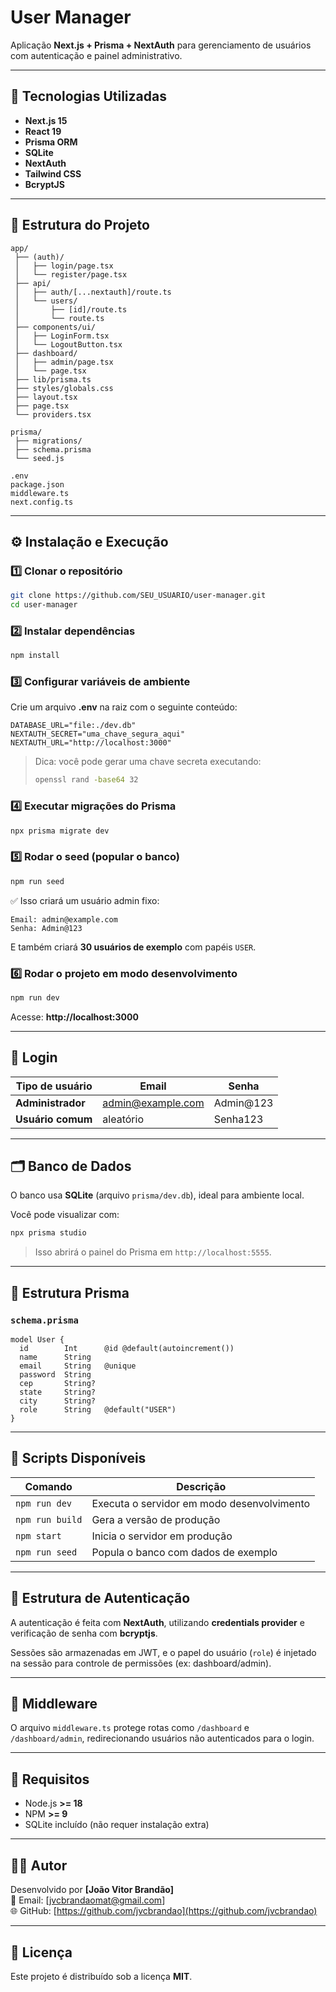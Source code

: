 # User Manager

Aplicação **Next.js + Prisma + NextAuth** para gerenciamento de usuários com autenticação e painel administrativo.

---

## 🚀 Tecnologias Utilizadas
- **Next.js 15**
- **React 19**
- **Prisma ORM**
- **SQLite**
- **NextAuth**
- **Tailwind CSS**
- **BcryptJS**

---

## 📂 Estrutura do Projeto

```
app/
 ├── (auth)/
 │   ├── login/page.tsx
 │   └── register/page.tsx
 ├── api/
 │   ├── auth/[...nextauth]/route.ts
 │   └── users/
 │       ├── [id]/route.ts
 │       └── route.ts
 ├── components/ui/
 │   ├── LoginForm.tsx
 │   └── LogoutButton.tsx
 ├── dashboard/
 │   ├── admin/page.tsx
 │   └── page.tsx
 ├── lib/prisma.ts
 ├── styles/globals.css
 ├── layout.tsx
 ├── page.tsx
 └── providers.tsx

prisma/
 ├── migrations/
 ├── schema.prisma
 └── seed.js

.env
package.json
middleware.ts
next.config.ts
```

---

## ⚙️ Instalação e Execução

### 1️⃣ Clonar o repositório

```bash
git clone https://github.com/SEU_USUARIO/user-manager.git
cd user-manager
```

### 2️⃣ Instalar dependências

```bash
npm install
```

### 3️⃣ Configurar variáveis de ambiente

Crie um arquivo **.env** na raiz com o seguinte conteúdo:

```env
DATABASE_URL="file:./dev.db"
NEXTAUTH_SECRET="uma_chave_segura_aqui"
NEXTAUTH_URL="http://localhost:3000"
```

> Dica: você pode gerar uma chave secreta executando:
> ```bash
> openssl rand -base64 32
> ```

### 4️⃣ Executar migrações do Prisma

```bash
npx prisma migrate dev
```

### 5️⃣ Rodar o seed (popular o banco)

```bash
npm run seed
```

✅ Isso criará um usuário admin fixo:

```
Email: admin@example.com
Senha: Admin@123
```

E também criará **30 usuários de exemplo** com papéis `USER`.

### 6️⃣ Rodar o projeto em modo desenvolvimento

```bash
npm run dev
```

Acesse: **http://localhost:3000**

---

## 🔑 Login

| Tipo de usuário | Email | Senha |
|------------------|--------|--------|
| **Administrador** | admin@example.com | Admin@123 |
| **Usuário comum** | aleatório | Senha123 |

---

## 🗂 Banco de Dados

O banco usa **SQLite** (arquivo `prisma/dev.db`), ideal para ambiente local.

Você pode visualizar com:

```bash
npx prisma studio
```

> Isso abrirá o painel do Prisma em `http://localhost:5555`.

---

## 🧩 Estrutura Prisma

### `schema.prisma`

```prisma
model User {
  id        Int      @id @default(autoincrement())
  name      String
  email     String   @unique
  password  String
  cep       String?
  state     String?
  city      String?
  role      String   @default("USER")
}
```

---

## 💬 Scripts Disponíveis

| Comando | Descrição |
|----------|------------|
| `npm run dev` | Executa o servidor em modo desenvolvimento |
| `npm run build` | Gera a versão de produção |
| `npm start` | Inicia o servidor em produção |
| `npm run seed` | Popula o banco com dados de exemplo |

---

## 🧱 Estrutura de Autenticação

A autenticação é feita com **NextAuth**, utilizando **credentials provider** e verificação de senha com **bcryptjs**.

Sessões são armazenadas em JWT, e o papel do usuário (`role`) é injetado na sessão para controle de permissões (ex: dashboard/admin).

---

## 🧩 Middleware

O arquivo `middleware.ts` protege rotas como `/dashboard` e `/dashboard/admin`, redirecionando usuários não autenticados para o login.

---

## 🧰 Requisitos

- Node.js **>= 18**
- NPM **>= 9**
- SQLite incluído (não requer instalação extra)

---

## 👨‍💻 Autor

Desenvolvido por **[João Vitor Brandão]**  
📧 Email: [jvcbrandaomat@gmail.com]  
🌐 GitHub: [https://github.com/jvcbrandao](https://github.com/jvcbrandao)

---

## 📜 Licença

Este projeto é distribuído sob a licença **MIT**.

